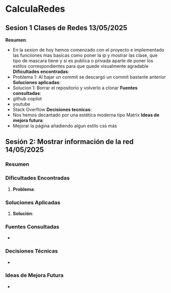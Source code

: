 # CalculaRedes

## Sesion 1 Clases de Redes 13/05/2025

**Resumen**:
- En la sesion de hoy hemos comenzado con el proyecto e implementado las funciiones mas basicas como poner la ip y mostrar las clase, que tipo de mascara tiene y si es publica o privada aparte de poner los estilos correspondientes para que quede visualmente agradable
**Dificultades encontradas**:
- Problema 1: Al bajar un commit se descargó un commit bastante anterior 
**Soluciones aplicadas**:
- Solucion 1: Borrar el repositorio y volverlo a clonar
**Fuentes consultadas**:
- github copilot
- youtube
- Stack Overflow
**Decisiones tecnicas**:
- Nos hemos decantado por una estética moderna tipo Matrix
**Ideas de mejora futura**:
- Mejorar la página añadiendo algun estilo css más


## Sesión 2: Mostrar información de la red 14/05/2025

### Resumen


### Dificultades Encontradas
1. **Problema**: 

### Soluciones Aplicadas
1. **Solución**: 

### Fuentes Consultadas
- 

### Decisiones Técnicas
- 

### Ideas de Mejora Futura
- 